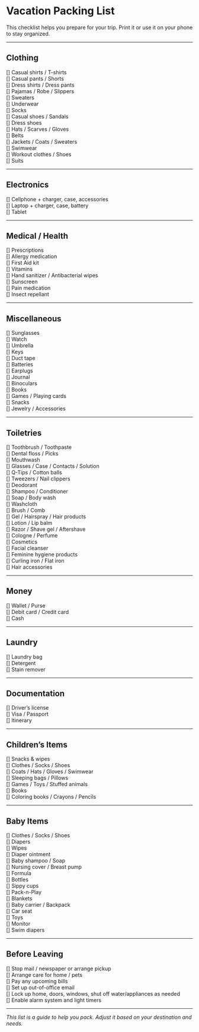 # Vacation Packing List

This checklist helps you prepare for your trip. Print it or use it on your phone to stay organized.

---

## Clothing
[] Casual shirts / T-shirts  
[] Casual pants / Shorts  
[] Dress shirts / Dress pants  
[] Pajamas / Robe / Slippers  
[] Sweaters  
[] Underwear  
[] Socks  
[] Casual shoes / Sandals  
[] Dress shoes  
[] Hats / Scarves / Gloves  
[] Belts  
[] Jackets / Coats / Sweaters  
[] Swimwear  
[] Workout clothes / Shoes  
[] Suits  

---

## Electronics
[] Cellphone + charger, case, accessories  
[] Laptop + charger, case, battery  
[] Tablet  

---

## Medical / Health
[] Prescriptions  
[] Allergy medication  
[] First Aid kit  
[] Vitamins  
[] Hand sanitizer / Antibacterial wipes  
[] Sunscreen  
[] Pain medication  
[] Insect repellant  

---

## Miscellaneous
[] Sunglasses  
[] Watch  
[] Umbrella  
[] Keys  
[] Duct tape  
[] Batteries  
[] Earplugs  
[] Journal  
[] Binoculars  
[] Books  
[] Games / Playing cards   
[] Snacks  
[] Jewelry / Accessories  

---

## Toiletries
[] Toothbrush / Toothpaste  
[] Dental floss / Picks  
[] Mouthwash  
[] Glasses / Case / Contacts / Solution  
[] Q-Tips / Cotton balls  
[] Tweezers / Nail clippers  
[] Deodorant  
[] Shampoo / Conditioner  
[] Soap / Body wash  
[] Washcloth  
[] Brush / Comb  
[] Gel / Hairspray / Hair products  
[] Lotion / Lip balm  
[] Razor / Shave gel / Aftershave  
[] Cologne / Perfume  
[] Cosmetics  
[] Facial cleanser  
[] Feminine hygiene products  
[] Curling iron / Flat iron  
[] Hair accessories  

---

## Money
[] Wallet / Purse  
[] Debit card / Credit card  
[] Cash  

---

## Laundry
[] Laundry bag  
[] Detergent  
[] Stain remover  


---

## Documentation
[] Driver’s license  
[] Visa / Passport  
[] Itinerary  

---

## Children’s Items
[] Snacks & wipes  
[] Clothes / Socks / Shoes  
[] Coats / Hats / Gloves / Swimwear  
[] Sleeping bags / Pillows  
[] Games / Toys / Stuffed animals  
[] Books  
[] Coloring books / Crayons / Pencils  

---

## Baby Items
[] Clothes / Socks / Shoes  
[] Diapers  
[] Wipes  
[] Diaper ointment  
[] Baby shampoo / Soap  
[] Nursing cover / Breast pump  
[] Formula  
[] Bottles  
[] Sippy cups  
[] Pack-n-Play  
[] Blankets  
[] Baby carrier / Backpack  
[] Car seat  
[] Toys  
[] Monitor  
[] Swim diapers  

---

## Before Leaving
[] Stop mail / newspaper or arrange pickup  
[] Arrange care for home / pets  
[] Pay any upcoming bills  
[] Set up out-of-office email  
[] Lock up home, doors, windows, shut off water/appliances as needed  
[] Enable alarm system and light timers  

---

*This list is a guide to help you pack. Adjust it based on your destination and needs.*
